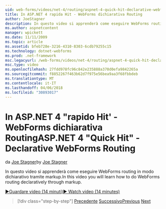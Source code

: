 ```yaml
---
uid: web-forms/videos/net-4/routing/aspnet-4-quick-hit-declarative-webforms-routing
title: In ASP.NET 4 rapida Hit - WebForms dichiarativa Routing
author: JoeStagner
description: In questo video si apprenderà come eseguire WebForms routing in modo dichiarativo tramite markup.
ms.author: aspnetcontent
manager: wpickett
ms.date: 11/11/2009
ms.topic: article
ms.assetid: bfeb728e-3216-4310-8303-6cdb79255c15
ms.technology: dotnet-webforms
ms.prod: .net-framework
msc.legacyurl: /web-forms/videos/net-4/routing/aspnet-4-quick-hit-declarative-webforms-routing
msc.type: video
ms.openlocfilehash: 27fdd978fc96c842e235888a370d0efa9842265a
ms.sourcegitcommit: f8852267f463b62d7f975e56bea9aa3f68fbbdeb
ms.translationtype: MT
ms.contentlocale: it-IT
ms.lasthandoff: 04/06/2018
ms.locfileid: "30893017"
---
```

<a name="aspnet-4-quick-hit---declarative-webforms-routing"></a><span data-ttu-id="33f1d-103">In ASP.NET 4 "rapido Hit' - WebForms dichiarativa Routing</span><span class="sxs-lookup"><span data-stu-id="33f1d-103">ASP.NET 4 "Quick Hit" - Declarative WebForms Routing</span></span>
====================
<span data-ttu-id="33f1d-104">da [Joe Stagner](https://github.com/JoeStagner)</span><span class="sxs-lookup"><span data-stu-id="33f1d-104">by [Joe Stagner](https://github.com/JoeStagner)</span></span>

<span data-ttu-id="33f1d-105">In questo video si apprenderà come eseguire WebForms routing in modo dichiarativo tramite markup.</span><span class="sxs-lookup"><span data-stu-id="33f1d-105">In this video you will learn how to do WebForms routing declaratively through markup.</span></span> 

[<span data-ttu-id="33f1d-106">&#9654;Guardare video (14 minuti)</span><span class="sxs-lookup"><span data-stu-id="33f1d-106">&#9654; Watch video (14 minutes)</span></span>](https://channel9.msdn.com/Blogs/ASP-NET-Site-Videos/aspnet-4-quick-hit-declarative-webforms-routing)

> [!div class="step-by-step"]
> <span data-ttu-id="33f1d-107">[Precedente](aspnet-4-quick-hit-imperative-webforms-routing.md)
> [Successivo](aspnet-4-quick-hit-outbound-webforms-routing.md)</span><span class="sxs-lookup"><span data-stu-id="33f1d-107">[Previous](aspnet-4-quick-hit-imperative-webforms-routing.md)
[Next](aspnet-4-quick-hit-outbound-webforms-routing.md)</span></span>
